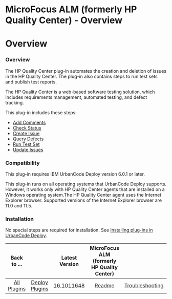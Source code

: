 
MicroFocus ALM (formerly HP Quality Center) - Overview
======================================================

# Overview



### Overview




 


The HP Quality Center plug-in automates the creation and deletion of issues in the HP Quality Center. The plug-in also contains steps to run test sets and publish test reports.


The HP Quality Center is a web-based software testing solution, which includes requirements management, automated testing, and defect tracking.


This plug-in includes these steps:


* [Add Comments](#add_comment)
* [Check Status](#check_status)
* [Create Issue](#create_issue)
* [Query Defects](#query_defects)
* [Run Test Set](#run_test_set)
* [Update Issues](#update_issues)


### Compatibility


This plug-in requires IBM UrbanCode Deploy version 6.0.1 or later.


This plug-in runs on all operating systems that UrbanCode Deploy supports. However, it works only with HP Quality Center agents that are installed on a Windows operating system.The HP Quality Center agent uses the Internet Explorer browser. Supported versions of the Internet Explorer browser are 11.0 and 11.5.


### Installation


No special steps are required for installation. See [Installing plug-ins in UrbanCode Deploy](https://www.urbancode.com/resource/installing-plug-ins-in-urbancode-products/ "Installing plug-ins in UrbanCode Deploy").




|Back to ...||Latest Version|MicroFocus ALM (formerly HP Quality Center) |||||
| :---: | :---: | :---: | :---: | :---: | :---: | :---: | :---: |
|[All Plugins](../../index.md)|[Deploy Plugins](../README.md)|[16.1011648](https://raw.githubusercontent.com/UrbanCode/IBM-UCD-PLUGINS/main/files/HPQualityCenter/HPQualityCenter-16.1011648.zip)|[Readme](README.md)|[Troubleshooting](troubleshooting.md)|[Usage](usage.md)|[Steps](steps.md)|[Downloads](downloads.md)|
